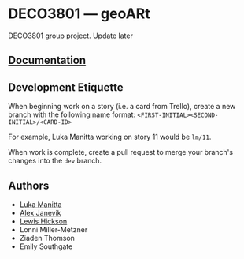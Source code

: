 
# DECO3801 — geoARt

DECO3801 group project. Update later

## [Documentation](https://janevik.net)

## Development Etiquette
When beginning work on a story (i.e. a card from Trello), create a new branch
with the following name format: `<FIRST-INITIAL><SECOND-INITIAL>/<CARD-ID>`  

For example, Luka Manitta working on story 11 would be `lm/11`.  

When work is complete, create a pull request to merge your branch's changes
into the `dev` branch.

## Authors

- [Luka Manitta](https://www.github.com/lukamanitta)
- [Alex Janevik](https://www.github.com/alexjanevik)
- [Lewis Hickson](https://www.github.com/lhick2108)
- Lonni Miller-Metzner
- Ziaden Thomson
- Emily Southgate
